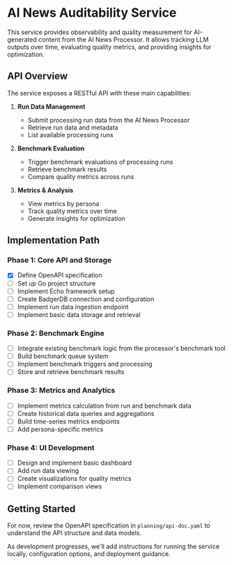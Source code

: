 # AI News Auditability Service

This service provides observability and quality measurement for AI-generated content from the AI News Processor. It allows tracking LLM outputs over time, evaluating quality metrics, and providing insights for optimization.

## API Overview

The service exposes a RESTful API with these main capabilities:

1. **Run Data Management**
   - Submit processing run data from the AI News Processor
   - Retrieve run data and metadata
   - List available processing runs

2. **Benchmark Evaluation**
   - Trigger benchmark evaluations of processing runs
   - Retrieve benchmark results
   - Compare quality metrics across runs

3. **Metrics & Analysis**
   - View metrics by persona
   - Track quality metrics over time
   - Generate insights for optimization

## Implementation Path

### Phase 1: Core API and Storage
- [x] Define OpenAPI specification
- [ ] Set up Go project structure
- [ ] Implement Echo framework setup
- [ ] Create BadgerDB connection and configuration
- [ ] Implement run data ingestion endpoint
- [ ] Implement basic data storage and retrieval

### Phase 2: Benchmark Engine
- [ ] Integrate existing benchmark logic from the processor's benchmark tool
- [ ] Build benchmark queue system
- [ ] Implement benchmark triggers and processing
- [ ] Store and retrieve benchmark results

### Phase 3: Metrics and Analytics
- [ ] Implement metrics calculation from run and benchmark data
- [ ] Create historical data queries and aggregations
- [ ] Build time-series metrics endpoints
- [ ] Add persona-specific metrics

### Phase 4: UI Development
- [ ] Design and implement basic dashboard
- [ ] Add run data viewing
- [ ] Create visualizations for quality metrics
- [ ] Implement comparison views

## Getting Started

For now, review the OpenAPI specification in `planning/api-doc.yaml` to understand the API structure and data models.

As development progresses, we'll add instructions for running the service locally, configuration options, and deployment guidance. 